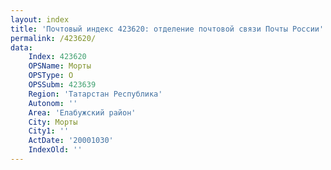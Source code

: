 ```yaml
---
layout: index
title: 'Почтовый индекс 423620: отделение почтовой связи Почты России'
permalink: /423620/
data:
    Index: 423620
    OPSName: Морты
    OPSType: О
    OPSSubm: 423639
    Region: 'Татарстан Республика'
    Autonom: ''
    Area: 'Елабужский район'
    City: Морты
    City1: ''
    ActDate: '20001030'
    IndexOld: ''
---
```


